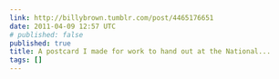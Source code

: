 ```yaml
---
link: http://billybrown.tumblr.com/post/4465176651
date: 2011-04-09 12:57 UTC
# published: false
published: true
title: A postcard I made for work to hand out at the National...
tags: []
---
```



